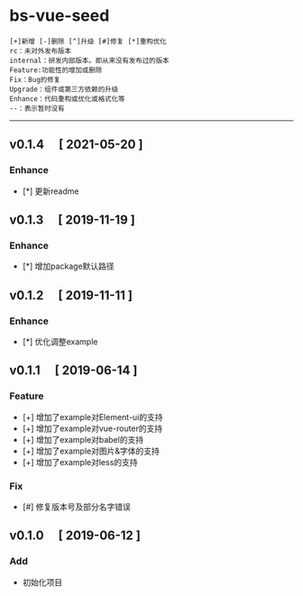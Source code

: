 # bs-vue-seed
```
[+]新增 [-]删除 [^]升级 [#]修复 [*]重构优化
rc：未对外发布版本
internal：研发内部版本。即从来没有发布过的版本
Feature:功能性的增加或删除
Fix：Bug的修复
Upgrade：组件或第三方依赖的升级
Enhance：代码重构或优化或格式化等
--：表示暂时没有
```
---

## v0.1.4 &emsp;[ 2021-05-20 ]
### Enhance
- [*] 更新readme
## v0.1.3 &emsp;[ 2019-11-19 ]

### Enhance
- [*] 增加package默认路径

## v0.1.2 &emsp;[ 2019-11-11 ]

### Enhance
- [*] 优化调整example


## v0.1.1 &emsp;[ 2019-06-14 ]

### Feature

- [+] 增加了example对Element-ui的支持
- [+] 增加了example对vue-router的支持
- [+] 增加了example对babel的支持
- [+] 增加了example对图片&字体的支持
- [+] 增加了example对less的支持

### Fix

- [#] 修复版本号及部分名字错误


## v0.1.0 &emsp;[ 2019-06-12 ]

### Add

- 初始化项目

